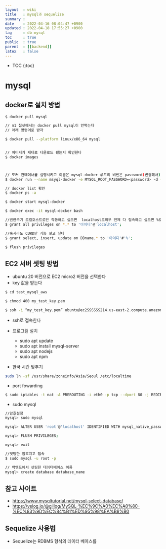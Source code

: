 ```yaml
---
layout  : wiki
title   : mysql과 sequelize
summary :  
date    : 2022-04-16 08:04:47 +0900
updated : 2022-04-18 17:55:27 +0900
tag     : db mysql 
toc     : true
public  : true
parent  : [[backend]]  
latex   : false
---
```

* TOC
{:toc}

# mysql 
## docker로 설치 방법
```bash
$ docker pull mysql

// m1 칩셋에서는 docker pull mysql이 안먹는다
// 아래 명령어로 받자

$ docker pull --platform linux/x86_64 mysql


// 이미지가 제대로 다운로드 됐는지 확인한다 
$ docker images



// 도커 컨테이너를 실행시키고 이름은 mysql-docker 루트의 비번은 password(변경해서) 3306포트로 설정한다
$ docker run --name msyql-docker -e MYSQL_ROOT_PASSWORD=<password> -d -p 3306:3306 mysql:lates

// docker list 확인
$ docker ps -a 

$ docker start mysql-docker

$ docker exec -it mysql-docker bash

//권한주기 로컬호스트로만 작동하고 싶으면  localhost로외부 전체 다 접속하고 싶으면 %로 변경
$ grant all privileges on *.* to '아이디'@'localhost';

//혹시라도 CURD만 기능 넣고 싶다 
$ grant select, insert, update on DBname.* to '아이디'#'%';

$ flush privileges


```

## EC2 서버 셋팅 방법
- ubuntu 20 버전으로 EC2 micro2 버전을 선택한다
- key 값을 받는다 

```bash
$ cd test_mysql_aws

$ chmod 400 my_test_key.pem

$ ssh -i “my_test_key.pem” ubuntu@ec2SSSSSS214.us-east-2.compute.amazonaws.com
```
- ssh로 접속한다
- 프로그램 설치
    - sudo apt update
    - sudo apt install mysql-server
    - sudo apt nodejs
    - sudo apt npm
    
- 한국 시간 맞추기

```bash
sudo ln -sf /usr/share/zoneinfo/Asia/Seoul /etc/localtime
```

- port fowarding 

```bash
$ sudo iptables -t nat -A PREROUTING -i eth0 -p tcp --dport 80 -j REDIRECT --to-port 5000
```

- sudo mysql

```bash
//암호설정
mysql> sudo mysql

mysql> ALTER USER 'root'@'localhost' IDENTIFIED WITH mysql_native_password BY 'your_password_here';

mysql> FLUSH PRIVILEGES;

mysql> exit

//셋팅한 암호치고 접속
$ sudo mysql -u root -p

// 백엔드에서 셋팅한 데이터베이스 이름
mysql> create database database_name
```







## 참고 사이트
- https://www.mysqltutorial.net/mysql-select-database/
- https://velog.io/@gillog/MySQL-%EC%9C%A0%EC%A0%80-%EC%83%9D%EC%84%B1%ED%95%98%EA%B8%B0

## Sequelize 사용법
* Sequelize는 RDBMS 형식의 데이터 베이스를 



